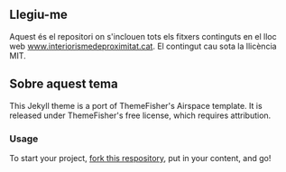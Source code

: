 ## Llegiu-me
Aquest és el repositori on s'inclouen tots els fitxers continguts en el lloc web www.interiorismedeproximitat.cat.
El contingut cau sota la llicència MIT.

## Sobre aquest tema
This Jekyll theme is a port of ThemeFisher's Airspace template. It is released under ThemeFisher's free license, which requires attribution.

### Usage
To start your project, [fork this respository](https://github.com/luminousrubyist/airspace-jekyll/fork), put in your content, and go!
